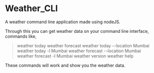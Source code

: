 # Weather_CLI
A weather command line application made using nodeJS.

Through this you can get weather data on your command line interface, commands like,
> weather today
> weather forecast
> weather today --location Mumbai
> weather today -l Mumbai
> weather forecast --location Mumbai
> weather forecast -l Mumbai
> weather version
> weather help

These commands will work and show you the weather data.
